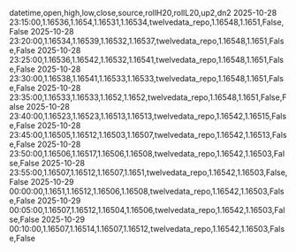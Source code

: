 datetime,open,high,low,close,source,rollH20,rollL20,up2,dn2
2025-10-28 23:15:00,1.16536,1.1654,1.16531,1.16534,twelvedata_repo,1.16548,1.1651,False,False
2025-10-28 23:20:00,1.16534,1.16539,1.16532,1.16537,twelvedata_repo,1.16548,1.1651,False,False
2025-10-28 23:25:00,1.16536,1.16542,1.16532,1.16541,twelvedata_repo,1.16548,1.1651,False,False
2025-10-28 23:30:00,1.16538,1.16541,1.16533,1.16533,twelvedata_repo,1.16548,1.1651,False,False
2025-10-28 23:35:00,1.16533,1.16533,1.1652,1.1652,twelvedata_repo,1.16548,1.1651,False,False
2025-10-28 23:40:00,1.16523,1.16523,1.16513,1.16513,twelvedata_repo,1.16542,1.16515,False,False
2025-10-28 23:45:00,1.16505,1.16512,1.16503,1.16507,twelvedata_repo,1.16542,1.16513,False,False
2025-10-28 23:50:00,1.16506,1.16517,1.16506,1.16508,twelvedata_repo,1.16542,1.16503,False,False
2025-10-28 23:55:00,1.16507,1.16512,1.16507,1.1651,twelvedata_repo,1.16542,1.16503,False,False
2025-10-29 00:00:00,1.1651,1.16512,1.16506,1.16508,twelvedata_repo,1.16542,1.16503,False,False
2025-10-29 00:05:00,1.16507,1.16512,1.16504,1.16506,twelvedata_repo,1.16542,1.16503,False,False
2025-10-29 00:10:00,1.16507,1.16514,1.16507,1.16512,twelvedata_repo,1.16542,1.16503,False,False
